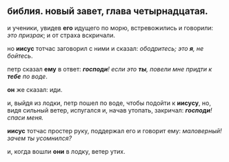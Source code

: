 ## библия. новый завет, глава четырнадцатая. 

и ученики, увидев **его** идущего по морю, встревожились и говорили: *это призрак*; и от страха вскричали.

но **иисус** тотчас заговорил с ними и сказал: *ободритесь; это **я**, не бойтесь*.

петр сказал **ему** в ответ: ***господи**! если это **ты**, повели мне придти к **тебе** по воде*.

**он** же сказал: иди. 

и, выйдя из лодки, петр пошел по воде, чтобы подойти к **иисусу**, но, видя сильный ветер, испугался и, начав утопать, закричал: ***господи**! спаси меня.*

**иисус** тотчас простер руку, поддержал его и говорит ему: *маловерный! зачем ты усомнился?*

и, когда вошли **они** в лодку, ветер утих.


